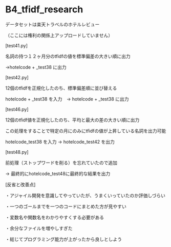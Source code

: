 # B4_tfidf_research

データセットは楽天トラベルのホテルレビュー

（ここには権利の関係上アップロードしていません）


[test41.py]

名詞の持つ１２ヶ月分のtfidfの値を標準偏差の大きい順に出力

->hotelcode + _test38 に出力


[test42.py]

12個のtfidfを正規化したのち、標準偏差順に並び替える

hotelcode + _test38 を入力　-> hotelcode + _test38 に出力


[test46.py]

12個のtfidf値を正規化したのち、平均と最大の差の大きい順に出力

この処理をすることで特定の月にのみにtfidfの値が上昇している名詞を出力可能

hotelcode_test38 を入力 -> hotelcode_test42 を出力


[test48.py]

前処理（ストップワードを削る）を忘れていたので追加

-> 最終的にhotelcode_test48に最終的な結果を出力




[反省と改善点]

・アジャイル開発を意識してやっていたが、うまくいっていたのか評価しづらい

・一つのゴールまでを一つのコードにまとめた方が見やすい

・変数名や関数名をわかりやすくする必要がある

・余分なファイルを増やしすぎた


・総じてプログラミング能力が上がったから良しとしよう
